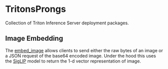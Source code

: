 # TritonsProngs
Collection of Triton Inference Server deployment packages.

## Image Embedding
The [embed_image](docs/embed_image.md) allows clients to send either the raw bytes
of an image or a JSON request of the base64 encoded image. Under the hood this uses
the [SigLIP](docs/siglip.md) model to return the 1-d vector representation of image.